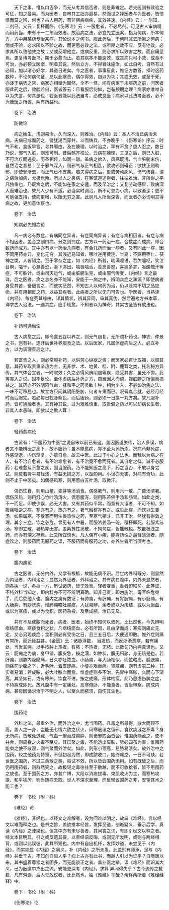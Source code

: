 <!-- { "loadSidebar": true } -->
　　天下之事，惟以口舌争，而无从考其信否者，则是非难定。若夫医则有效验之可征，知之最易。而为医者，自审其工拙亦最易。然而世之择医者与为医者，皆愦愦而莫之辨，何也？古人用药，苟非宿病痼疾，其效甚速。《内经》云：一剂知，二剂已。又云：复杯而卧。《伤寒论》云：一服愈者，不必尽剂。可见古人审病精而用药当，未有不一二剂而效者。故治病之法，必宜先立医案，指为何病，所本何方，方中用某药专治某症，其论说本之何书。服此药后，于何时减去所患之何病；倘或不验，必求所以不验之故，而更思必效之法。或所期之效不应，反有他效，必求其所以致他效之故；又或反增他症，或病反重，则必求所以致害之故。而自痛惩焉。更复博考医书，期于必愈而止。若其病本不能速效，或其病只可小效，或竟不可治，亦必预立医案，明着其说，然后立方，不得冒昧施治。如此自考，自然有过必知，加以渚心好学，其道日进矣。今之医者，事事反此，惟记方数首，择时这药数种，不论何病何证，总以此塞责，偶尔得效，自以为功；其或无效，或至于死，亦诿于病势之常，病家亦相循为固然，全不一怪。间有病家于未服药之前，问医者服此药之后，效验若何，医者答云：且看服后何如，岂有预期之理？病家亦唯唯自以为失言，何其愚也！若医者能以此法自考，必成良医；病家以此法考医者，必不为庸医之所误，两有所益也。

　　卷下　治法

　　防微论

　　病之始生，浅则易治，久而深入，则难治。《内经》云：圣人不治已病治未病。夫病已成而药之，譬犹渴而穿井，斗而铸兵，不亦晚乎！《伤寒论》序云：时气不和，盒饭早言，寻其邪由，及在腠理，以时治之，罕有不愈？患人忍之，数日乃说，邪气入脏，则难可制。昔扁鹊齐桓公，云病在腠理，三见之后，则已入脏，不可治疗而逃矣。历圣相传，如同一辙。盖病之始入，风寒既浅，气血脏腑未伤，自然治之甚易；至于邪气深入，则邪气与正气相乱，欲攻邪则碍正；欲扶正则助邪，即使邪渐去，而正气已不支矣。若夫得病之后，更或劳动感风，伤气伤食，谓之病后加病，尤极危殆。所以人之患病，在客馆道途得者，往往难治。非所得之平凡独重也，乃既病之后，不能如在家之安适，而及早治之；又复劳动感冒，致病深入而难治也。故凡人少有不适，必当实时调治，断不可忽为小病，以致渐深；更不可勉强支持，使病更增，以贻无穷之害。此则凡人所当深省，而医者亦必询明其得病之故，更加意体察也。

　　卷下　治法

　　知病必先知症论

　　凡一病必有数症。有病同症异者，有症同病异者；有症与病相因者，有症与病不相因者。盖合之则曰病，分之则曰症。古方以一药治一症，合数症而成病，即合数药而成方。其中亦有以一药治几症者，有合几药而治一症者，又有同此一症，因不同用药亦异，变化无穷。其浅近易知者，哪吐逆用黄连、半夏；不寐用枣仁、茯神之类，人皆知之。至于零杂之症，如《内经》所载，喘满噫语，吞欠嚏呕，笑泣目瞑，嗌干，心悬善恐，涎下涕出，啮唇啮舌，善忘善怒，喜握多梦，呕酸魄汗等症，不可胜计。或由司天运气，或由脏腑生克，或由邪气传变，《内经》言之最详。后之医者，病之总名亦不能知，安能于一病之中，辨明众症之渊源？即使病者身受其苦，备细言之，而彼实茫然，不知古人以何药为治，仍以泛常不切之品应命，并有用相反之药，以益其疾者。此病者之所以无门可告也。学医者，当熟读《内经》，每症究其缘由，详其情状，辨其异同，审其真伪，然后遍考方书本草，详求古人治法。一遇其症，应手辄愈。不知者以为神奇，其实古圣皆有成法也。

　　卷下　治法

　　补药可通融论

　　古人病愈之后，即令食五谷以养之，则元气自复，无所谓补药也。神农、仲景之书，岂有补。遂开后世补养服食之法。以后医家，凡属体虚病后之人，必立补方，以为调理善后之计。

　　若富贵之人，则必常服补药，以供劳心纵欲之资；而医家必百计取媚，以顺其意。其药专取贵重辛热为主，无非参、术、地黄、桂、附、鹿茸之类，托名秘方异传。其气体合宜者，一时取效；久之必得风痹阴痼等疾，隐受其害，虽死不悔。此等害人之说。固不足论。至体虚病后补药之方，自当因人而施，视脏腑之所偏而损益之。其药亦不外阴阳气血，择和平之药灵敏十种，相为出入，不必如治病之法，一味不可移易也。故立方只问其阴阳脏腑，何者专重而已。况膏丸合就，必经月经时而后服完。若必每日视脉察色，而后服药，则必须一日换一丸方矣。故凡服补药，皆可通融者也。其有神其说，过为艰难慎重，取贵僻之药以可以却病长生者，非其人本愚昧，即欲以之欺人耳！

　　卷下　治法

　　轻药愈病论

　　古谚有：“不服药为中医”之说自宋以前已有这。盖因医道失传，治人多误，病者又不能辨医之高下，故不服药；虽不能愈病，亦不至为药所杀。况病苟非死症，外感渐退，内伤渐复，亦能自愈，故云中医。此过于小心之法也。而我以为病之在人，有不治自愈者，有不治难愈者，有不治竟不愈而死者。其自愈之徉，诚不必服药；若难愈及不愈之疾，固当服药。乃不能知医之高下，药之当否，不敢以身尝试，则莫若择平易轻浅，有益无损之方，以备酌用。小误亦无害，对病有奇功，此则不止于中医矣。如偶感风寒，则用葱白苏叶汤，取微汗。

　　偶伤饮食，则用山楂、麦芽等汤消食。偶感暑气，则用六一散、广藿汤清暑。偶伤风热，则用灯心竹叶汤清火。偶患腹泻，则用陈茶佛手汤和肠胃。如此之类，不一而足。即使少误，必无大害。又有其药似平常，而竟有大误者，不可不知。如腹痛呕逆之症，寒亦有之，热亦有之，暑气触秽亦有之。或见此症，而饮以生姜汤，如果属寒，不散寒而用生姜热性之药，至寒气相斗，已非正治，然犹有得效之理。其余三症，饮之必危。曾见有人中暑，而服浓姜汤一碗，覆杯即死。若服紫苏汤，寒即立散，暑热亦无害。盖紫苏性发散，不拘何症，皆能散也。故虽极浅之药，而亦有深义存焉。此又所宜慎也。凡人偶有小疾，能择药性之最轻淡淡者，随症饮之，则服药而无服药之误，不服药而有服药之功，亦养生者所当深考也。

　　卷下　治法

　　腹内痈论

　　古之医者，无分内外，又学有根柢，故能无病不识。后世内外科既分，则显然为内证者，内科治之；显然为外证者，外科治之。其有病在腹中，内外未显然者，则各执一说，各拟一方，历试诸药，皆无效验。轻者变重，重者即殒矣。此等证，不特外科当知之，即内科亦不可不辨明真确。知非己责，即勿施治，毋至临危束手，而后委他人也。腹内之痈有数证；有肺痈，有肝痈，有胃脘痈，有小肠痈，有大肠痈，有膀胱痈。惟肺痈咳吐腥痰，人犹易辨。余者或以为痞结，或以为瘀血，或以为寒痰，或以为食积，医药杂投，及至成脓，治已无及。

　　并有不及成脓而死者，病者、医者，始终不知何以致死，比比然也。今先辨明痞结瘀血，寒痰食积之状。凡痞结瘀血，必有所因，且由渐而成；寒痰则痛止无定，又必另现痰症；食积则必有受伤之日，且三五日后，大便通即散。惟外症则痛有常所，而迁延益甚。《金匮》云：诸脉浮数， 当发热，而反淅淅恶寒，若有痛处，当发其痈。以手按肿上热者，有脓；不热者，无脓。此数句乃内痈真谛也。又云：肠痈之为病，身甲错，腹皮急，按之濡，如肿状，腹无积聚，身无热是也。若肝痈，则胁内隐隐痛，日久亦吐脓血。小肠痈，与大肠相似，而位略高。膀胱痈，则痛在少腹之下，近毛际，着皮即痛，小便亦艰而痛。胃脘痈，则有虚实二种，其实者易消；若成脓，必大吐脓血而愈。惟虚症则多不治，先胃中痛胀，久而心下渐高，其坚如石，或有寒热，饮食不进，按之成痛，形体枯瘦，此乃思虑伤脾之症，不待痈成即死。故凡腹中有一定痛处，恶寒倦卧，不能食者，皆当审察，防成内痈。甚毋因循求治于不明之人，以至久而脓溃，自伤其生也。

　　卷下　治法

　　围药论

　　外科之法，最重外治，而外治之中，尤当围药。凡毒之所最得，散大而顶不高。盖人之一身，岂能无七情六欲之伏火，风寒暑湿之留邪，食饮痰涎之积毒？身无所病，皆散处退藏，气血一聚而成痈肿，则诸邪四面皆会。惟围药能截之，使不并合，则周身之火毒不至矣。其已聚之毒，不能透出皮肤，势必四布为害，惟围药能束之使不散漫，则气聚而外泄矣。如此，则形小顶高，易脓易溃矣。故外治中之围药，较之他药为特重，不但初起为然，即成脓收口，始终赖之，一日不可缺。若世医之围药，不过三黄散之类，每试不效，所以皆云围药无用。如有既破之后，而仍用围药者，则群然笑之。故极轻之毒往往至于散越，而不可收拾者，皆不用围药之故也。至于围药之方，亦甚广博，大段以消痰拔毒、束肌收火为主，而寒热攻提、和平猛厉，则当随症去取。世人不深求至理，而反轻议围药之非，安望其术之能工也？

　　卷下　书论（附：科）

　　《难经》论

　　《难经》，非经也。以经文之难解者，设为问难以明之，故曰《难经》。言以经文以难而释之也。是书之旨，盖欲推本经旨，发挥至道，剖晰疑义，垂示后学，真读《内经》之津梁也。但其中亦有未尽善者，其问答之词，有即引经文以释之者。经文本目明显，引之或反遗其要，以至经语反晦，或则无所发明，或则与两经相背，或则以此误彼，此其所短也。内中有自出机杼，发挥妙道，未尝见于《内经》，而实能显《内经》之奥义，补《内经》之所未发。此盖别有师承，足与《内经》并垂千古。不知创自越人乎？抑上古亦有此书，而越人引以为证乎？自隋唐以来，其书盛着尊崇之者固多，而无能驳正之者。盖业医之辈，读《难经》而识其大义，已为医道中杰出之流，安能更深考《内经》，求箕 异同得失乎？古今流传之载籍，凡有舛误，后人无敢议者，比比然也，独《难经》乎哉？余详余所着《难经经释》中。

　　卷下　书论（附：科）

　　《伤寒论》论


